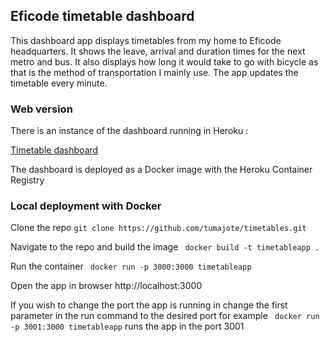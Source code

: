 ## Eficode timetable dashboard

This dashboard app displays timetables from my home to Eficode headquarters. It shows the leave, arrival and duration times for the next metro and bus. It also displays how long it would take to go with bicycle as that is the method of transportation I mainly use. The app updates the timetable every minute. 

### Web version 

There is an instance of the dashboard running in Heroku :

[Timetable dashboard]( https://timetables-to-eficode.herokuapp.com/)

The dashboard is deployed as a Docker image with the Heroku Container Registry 

### Local deployment with Docker

Clone the repo ``` git clone https://github.com/tumajote/timetables.git ```

Navigate to the repo and build the image ``` docker build -t timetableapp .```

Run the container ``` docker run -p 3000:3000 timetableapp```

Open the app in browser http://localhost:3000

If you wish to change the port the app is running in change the first parameter in the run command to the desired port for example 
``` docker run -p 3001:3000 timetableapp``` runs the app in the port 3001 




 
